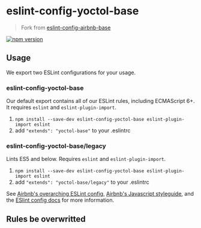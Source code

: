# eslint-config-yoctol-base

> Fork from [eslint-config-airbnb-base](https://github.com/airbnb/javascript/tree/master/packages/eslint-config-airbnb-base)

[![npm version](https://badge.fury.io/js/eslint-config-yoctol-base.svg)](http://badge.fury.io/js/eslint-config-yoctol-base)

## Usage

We export two ESLint configurations for your usage.

### eslint-config-yoctol-base

Our default export contains all of our ESLint rules, including ECMAScript 6+. It requires `eslint` and `eslint-plugin-import`.

1. `npm install --save-dev eslint-config-yoctol-base eslint-plugin-import eslint`
2. add `"extends": "yoctol-base"` to your .eslintrc

### eslint-config-yoctol-base/legacy

Lints ES5 and below. Requires `eslint` and `eslint-plugin-import`.

1. `npm install --save-dev eslint-config-yoctol-base eslint-plugin-import eslint`
2. add `"extends": "yoctol-base/legacy"` to your .eslintrc

See [Airbnb's overarching ESLint config](https://npmjs.com/eslint-config-airbnb), [Airbnb's Javascript styleguide](https://github.com/airbnb/javascript), and the [ESlint config docs](http://eslint.org/docs/user-guide/configuring#extending-configuration-files) for more information.

## Rules be overwritted
